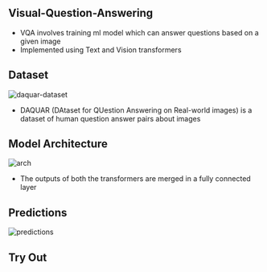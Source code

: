 ## Visual-Question-Answering

- VQA involves training ml model which can answer questions based on a given image
- Implemented using Text and Vision transformers

## Dataset
![daquar-dataset](https://github.com/sanjay-906/Visual-Question-Answering/assets/99668976/8c9171a2-5333-48f5-9477-4a3476a1d9ed)

- DAQUAR (DAtaset for QUestion Answering on Real-world images) is a dataset of human question answer pairs about images

## Model Architecture
![arch](https://github.com/sanjay-906/Visual-Question-Answering/assets/99668976/ff494cc8-ca9c-4f5e-80ec-b33b42a67c7a)

- The outputs of both the transformers are merged in a fully connected layer

## Predictions
![predictions](https://github.com/sanjay-906/Visual-Question-Answering/assets/99668976/38121ba3-f94b-4b7f-b0e7-48a63bdea5ce)

## Try Out

